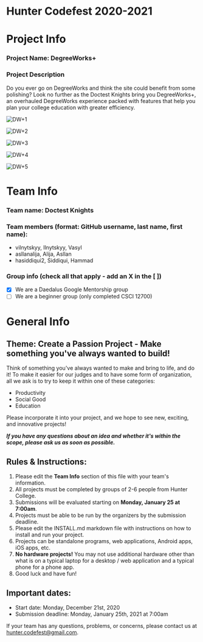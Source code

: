 # Hunter Codefest 2020-2021

# Project Info
### Project Name: DegreeWorks+
### Project Description
Do you ever go on DegreeWorks and think the site could benefit from some polishing? Look no further as the Doctest Knights bring you DegreeWorks+, an overhauled DegreeWorks experience packed with features that help you plan your college education with greater efficiency.

![DW+1](https://github.com/vilnytskyy/winter-2021-codefest-submissions-doctest-knights/tree/main/website-ss/DW%2B1.jpg)<br>

![DW+2](https://github.com/vilnytskyy/winter-2021-codefest-submissions-doctest-knights/tree/main/website-ss/DW%2B2.jpg)<br>

![DW+3](https://github.com/vilnytskyy/winter-2021-codefest-submissions-doctest-knights/tree/main/website-ss/DW%2B3.jpg)<br>

![DW+4](https://github.com/vilnytskyy/winter-2021-codefest-submissions-doctest-knights/tree/main/website-ss/DW%2B4.jpg)<br>

![DW+5](https://github.com/vilnytskyy/winter-2021-codefest-submissions-doctest-knights/tree/main/website-ss/DW%2B5.jpg)<br>

# Team Info
### Team name: Doctest Knights
### Team members (format: GitHub username, last name, first name):
- vilnytskyy, Ilnytskyy, Vasyl
- asllanalija, Alija, Asllan
- hasiddiqui2, Siddiqui, Hammad

### Group info (check all that apply - add an X in the [ ])
- [X] We are a Daedalus Google Mentorship group
- [ ] We are a beginner group (only completed CSCI 12700)

# General Info
## Theme: Create a Passion Project - Make something you've always wanted to build!
Think of something you've always wanted to make and bring to life, and do it! To make it easier for our judges and to have some form of organization, all we ask is to try to keep it within one of these categories:
-   Productivity
-   Social Good
-   Education

Please incorporate it into your project, and we hope to see new, exciting, and innovative projects!

*__If you have any questions about an idea and whether it's within the scope, please ask us as soon as possible.__*

## Rules & Instructions:

1. Please edit the **Team Info** section of this file with your team's information.
2. All projects must be completed by groups of 2-6 people from Hunter College.
3. Submissions will be evaluated starting on **Monday, January 25 at 7:00am**.
4. Projects must be able to be run by the organizers by the submission deadline.
5. Please edit the INSTALL.md markdown file with instructions on how to install and run your project.
6. Projects can be standalone programs, web applications, Android apps,  iOS apps, etc.
7. **No hardware projects!** You may not use additional hardware other than what is on a typical laptop for a desktop / web application and a typical phone for a phone app.
8. Good luck and have fun!

## Important dates:
- Start date: Monday, December 21st, 2020
- Submission deadline: Monday, January 25th, 2021 at 7:00am

If your team has any questions, problems, or concerns, please contact us at hunter.codefest@gmail.com.
